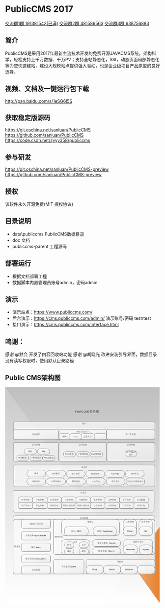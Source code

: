 # PublicCMS 2017

<a target="_blank" href="//shang.qq.com/wpa/qunwpa?idkey=89ffe8cd3abc04f6794965a330b0a278fdbc31f53e46fd5ee1c4f54ed43a6b28">交流群1群 191381542(已满)</a>
<a target="_blank" href="//shang.qq.com/wpa/qunwpa?idkey=088c921c4eb74328eef0192bac1e63c7228eb31b0524a373d40cdd907ddd2d3c">交流群2群 481589563</a>
<a target="_blank" href="//shang.qq.com/wpa/qunwpa?idkey=8b1c7e07973d9f9553c0b8d5f8410107c02456bf6b4674dc7e4d113266ee8e03">交流群3群 638756883</a>

## 简介

PublicCMS是采用2017年最新主流技术开发的免费开源JAVACMS系统。架构科学，轻松支持上千万数据、千万PV；支持全站静态化，SSI，动态页面局部静态化等为您快速建站，建设大规模站点提供强大驱动，也是企业级项目产品原型的良好选择。

## 视频、文档及一键运行包下载

http://pan.baidu.com/s/1eSG6l5S

## 获取稳定版源码

https://git.oschina.net/sanluan/PublicCMS
https://github.com/sanluan/PublicCMS
https://code.csdn.net/zyyy358/publiccms

## 参与研发

https://git.oschina.net/sanluan/PublicCMS-preview
https://github.com/sanluan/PublicCMS-preview

## 授权

该软件永久开源免费(MIT 授权协议)

## 目录说明

* data\publiccms	PublicCMS数据目录
* doc			文档
* publiccms-parent	工程源码

## 部署运行

* 根据文档部署工程
* 数据脚本内置管理员账号admin，密码admin

## 演示

* 演示站点：https://www.publiccms.com/
* 后台演示：https://cms.publiccms.com/admin/ 演示账号/密码 test/test
* 接口演示：https://cms.publiccms.com/interface.html

## 鸣谢：
感谢 @默会 开发了内容回收站功能
感谢 @胡晓光 改进安装引导界面，数据目录没有读写权限时，使用默认目录路径

## Public CMS架构图

![](doc/structure.png)